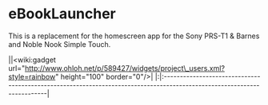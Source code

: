 # eBookLauncher #

This is a replacement for the homescreen app for the Sony PRS-T1 & Barnes and Noble Nook Simple Touch.


||&lt;wiki:gadget url="http://www.ohloh.net/p/589427/widgets/project\_users.xml?style=rainbow" height="100" border="0"/&gt;|
|:|:------------------------------------------------------------------------------------------------------------------------|